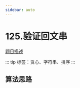 ```yaml
---
sidebar: auto
---
```


# 125.验证回文串

[题目描述](https://leetcode.cn/problems/largest-number/)

::: tip
标签：贪心、字符串、排序
:::

## 算法思路


